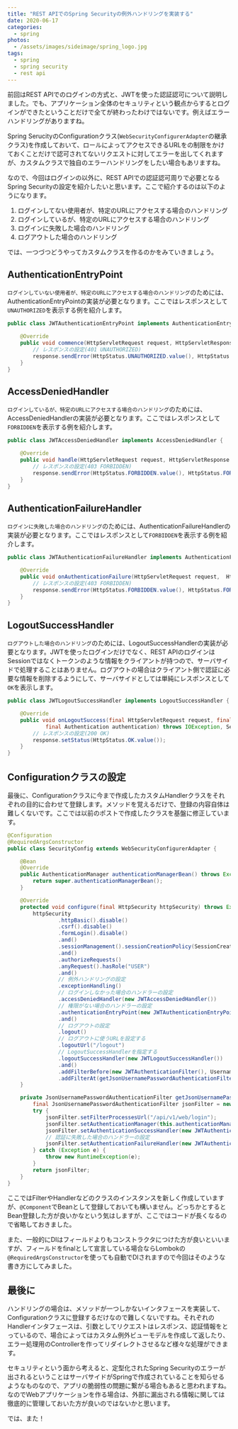 ```yaml
---
title: "REST APIでのSpring Securityの例外ハンドリングを実装する"
date: 2020-06-17
categories: 
  - spring
photos:
  - /assets/images/sideimage/spring_logo.jpg
tags:
  - spring
  - spring security
  - rest api
---
```


前回はREST APIでのログインの方式と、JWTを使った認証認可について説明しました。でも、アプリケーション全体のセキュリティという観点からするとログインができたということだけで全てが終わったわけではないです。例えばエラーハンドリングがありますね。

Spring SerucityのConfigurationクラス(`WebSecurityConfigurerAdapter`の継承クラス)を作成しておいて、ロールによってアクセスできるURLをの制限をかけておくことだけで認可されてないリクエストに対してエラーを出してくれますが、カスタムクラスで独自のエラーハンドリングをしたい場合もあリますね。

なので、今回はログインの以外に、REST APIでの認証認可周りで必要となるSpring Securityの設定を紹介したいと思います。ここで紹介するのは以下のようになります。

1. ログインしてない使用者が、特定のURLにアクセスする場合のハンドリング
1. ログインしているが、特定のURLにアクセスする場合のハンドリング
1. ログインに失敗した場合のハンドリング
1. ログアウトした場合のハンドリング

では、一つづつどうやってカスタムクラスを作るのかをみていきましょう。

## AuthenticationEntryPoint

`ログインしていない使用者が、特定のURLにアクセスする場合のハンドリング`のためには、AuthenticationEntryPointの実装が必要となります。ここではレスポンスとして`UNAUTHORIZED`を表示する例を紹介します。

```java
public class JWTAuthenticationEntryPoint implements AuthenticationEntryPoint {

    @Override
    public void commence(HttpServletRequest request, HttpServletResponse respose, AuthenticationException exception) throws IOException, ServletException {
        // レスポンスの設定(401 UNAUTHORIZED)
        response.sendError(HttpStatus.UNAUTHORIZED.value(), HttpStatus.UNAUTHORIZED.getReasonPhrase());
    }
}
```

## AccessDeniedHandler

`ログインしているが、特定のURLにアクセスする場合のハンドリング`のためには、AccessDeniedHandlerの実装が必要となります。ここではレスポンスとして`FORBIDDEN`を表示する例を紹介します。

```java
public class JWTAccessDeniedHandler implements AccessDeniedHandler {

    @Override
    public void handle(HttpServletRequest request, HttpServletResponse response, AccessDeniedException exception) throws IOException, ServletException {
        // レスポンスの設定(403 FORBIDDEN)
        response.sendError(HttpStatus.FORBIDDEN.value(), HttpStatus.FORBIDDEN.getReasonPhrase());
    }
}
```

## AuthenticationFailureHandler

`ログインに失敗した場合のハンドリング`のためには、AuthenticationFailureHandlerの実装が必要となります。ここではレスポンスとして`FORBIDDEN`を表示する例を紹介します。

```java
public class JWTAuthenticationFailureHandler implements AuthenticationFailureHandler {

    @Override
    public void onAuthenticationFailure(HttpServletRequest request,  HttpServletResponse response, AuthenticationException exception) throws IOException, ServletException {
        // レスポンスの設定(403 FORBIDDEN)
        response.sendError(HttpStatus.FORBIDDEN.value(), HttpStatus.FORBIDDEN.getReasonPhrase());
    }
}
```

## LogoutSuccessHandler

`ログアウトした場合のハンドリング`のためには、LogoutSuccessHandlerの実装が必要となります。JWTを使ったログインだけでなく、REST APIのログインはSessionではなくトークンのような情報をクライアントが持つので、サーバサイドで処理することはありません。ログアウトの場合はクライアント側で認証に必要な情報を削除するようにして、サーバサイドとしては単純にレスポンスとして`OK`を表示します。

```java
public class JWTLogoutSuccessHandler implements LogoutSuccessHandler {

    @Override
    public void onLogoutSuccess(final HttpServletRequest request, final HttpServletResponse response,
            final Authentication authentication) throws IOException, ServletException {
        // レスポンスの設定(200 OK)
        response.setStatus(HttpStatus.OK.value());
    }
}
```

## Configurationクラスの設定

最後に、Configurationクラスに今まで作成したカスタムHandlerクラスをそれぞれの目的に合わせて登録します。メソッドを覚えるだけで、登録の内容自体は難しくないです。ここでは以前のポストで作成したクラスを基盤に修正しています。

```java
@Configuration
@RequiredArgsConstructor
public class SecurityConfig extends WebSecurityConfigurerAdapter {

    @Bean
    @Override
    public AuthenticationManager authenticationManagerBean() throws Exception {
        return super.authenticationManagerBean();
    }

    @Override
    protected void configure(final HttpSecurity httpSecurity) throws Exception {
        httpSecurity
                .httpBasic().disable()
                .csrf().disable()
                .formLogin().disable()
                .and()
                .sessionManagement().sessionCreationPolicy(SessionCreationPolicy.STATELESS)
                .and()
                .authorizeRequests()
                .anyRequest().hasRole("USER")
                .and()
                // 例外ハンドリングの設定
                .exceptionHandling()
                // ログインしなかった場合のハンドラーの設定
                .accessDeniedHandler(new JWTAccessDeniedHandler())
                // 権限がない場合のハンドラーの設定
                .authenticationEntryPoint(new JWTAuthenticationEntryPoint())
                .and()
                // ログアウトの設定
                .logout()
                // ログアウトに使うURLを設定する
                .logoutUrl("/logout")
                // LogoutSuccessHandlerを指定する
                .logoutSuccessHandler(new JWTLogoutSuccessHandler())
                .and()
                .addFilterBefore(new JWTAuthenticationFilter(), UsernamePasswordAuthenticationFilter.class)
                .addFilterAt(getJsonUsernamePasswordAuthenticationFilter(), UsernamePasswordAuthenticationFilter.class);
    }

    private JsonUsernamePasswordAuthenticationFilter getJsonUsernamePasswordAuthenticationFilter() {
        final JsonUsernamePasswordAuthenticationFilter jsonFilter = new JsonUsernamePasswordAuthenticationFilter();
        try {
            jsonFilter.setFilterProcessesUrl("/api/v1/web/login");
            jsonFilter.setAuthenticationManager(this.authenticationManagerBean());
            jsonFilter.setAuthenticationSuccessHandler(new JWTAuthenticationSuccessHandler());
            // 認証に失敗した場合のハンドラーの設定
            jsonFilter.setAuthenticationFailureHandler(new JWTAuthenticationFailureHandler());
        } catch (Exception e) {
            throw new RuntimeException(e);
        }
        return jsonFilter;
    }
}
```

ここではFilterやHandlerなどのクラスのインスタンスを新しく作成していますが、`@Component`でBeanとして登録しておいても構いません。どっちかとするとBean登録した方が良いかなという気はしますが、ここではコードが長くなるので省略しておきました。

また、一般的にDIはフィールドよりもコンストラクタにつけた方が良いといいますが、フィールドをfinalとして宣言している場合ならLombokの`@RequiredArgsConstructor`を使っても自動でDIされますので今回はそのような書き方にしてみました。

## 最後に

ハンドリングの場合は、メソッドが一つしかないインタフェースを実装して、Configurationクラスに登録するだけなので難しくないですね。それぞれのHandlerインタフェースは、引数としてリクエストはレスポンス、認証情報をとっているので、場合によってはカスタム例外ビューモデルを作成して返したり、エラー処理用のControllerを作ってリダイレクトさせるなど様々な処理ができます。

セキュリティという面から考えると、定型化されたSpring Securityのエラーが出されるということはサーバサイドがSpringで作成されていることを知らせるようなものなので、アプリの脆弱性の問題に繋がる場合もあると思われますね。なのでWebアプリケーションを作る場合は、外部に漏出される情報に関しては徹底的に管理しておいた方が良いのではないかと思います。

では、また！
